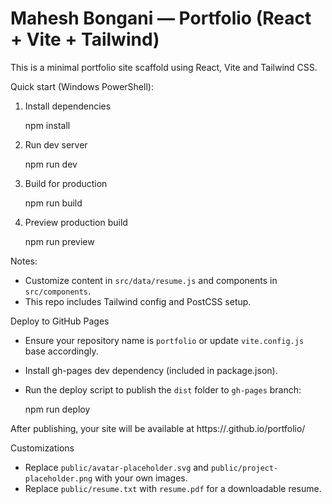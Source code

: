 # Mahesh Bongani — Portfolio (React + Vite + Tailwind)

This is a minimal portfolio site scaffold using React, Vite and Tailwind CSS.

Quick start (Windows PowerShell):

1. Install dependencies

   npm install

2. Run dev server

   npm run dev

3. Build for production

   npm run build

4. Preview production build

   npm run preview

Notes:
- Customize content in `src/data/resume.js` and components in `src/components`.
- This repo includes Tailwind config and PostCSS setup.

Deploy to GitHub Pages
- Ensure your repository name is `portfolio` or update `vite.config.js` base accordingly.
- Install gh-pages dev dependency (included in package.json).
- Run the deploy script to publish the `dist` folder to `gh-pages` branch:

   npm run deploy

After publishing, your site will be available at https://<your-github-username>.github.io/portfolio/

Customizations
- Replace `public/avatar-placeholder.svg` and `public/project-placeholder.png` with your own images.
- Replace `public/resume.txt` with `resume.pdf` for a downloadable resume.
